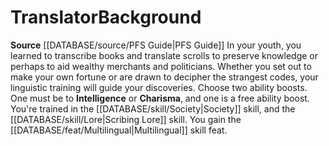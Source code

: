 ﻿---
ability:
- Intelligence
- Charisma
ability_boost:
- Intelligence
- Charisma
feat: '[[DATABASE/feat/Multilingual|Multilingual]]'
id: '206'
name: Translator
rarity: Common
skill:
- '[[DATABASE/skill/Society|Society]]'
- Scribing [[DATABASE/skill/Lore|Lore]]
source: '[[DATABASE/source/PFS Guide|PFS Guide]]'
subcategory: general
type: Background

---
# Translator<span class="item-type">Background</span>

**Source** [[DATABASE/source/PFS Guide|PFS Guide]]
In your youth, you learned to transcribe books and translate scrolls to preserve knowledge or perhaps to aid wealthy merchants and politicians. Whether you set out to make your own fortune or are drawn to decipher the strangest codes, your linguistic training will guide your discoveries.
Choose two ability boosts. One must be to **Intelligence** or **Charisma**, and one is a free ability boost.
You're trained in the [[DATABASE/skill/Society|Society]] skill, and the [[DATABASE/skill/Lore|Scribing Lore]] skill. You gain the [[DATABASE/feat/Multilingual|Multilingual]] skill feat.